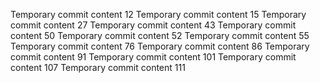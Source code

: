Temporary commit content 12
Temporary commit content 15
Temporary commit content 27
Temporary commit content 43
Temporary commit content 50
Temporary commit content 52
Temporary commit content 55
Temporary commit content 76
Temporary commit content 86
Temporary commit content 91
Temporary commit content 101
Temporary commit content 107
Temporary commit content 111
